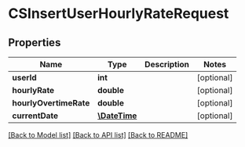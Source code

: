 # CSInsertUserHourlyRateRequest

## Properties
Name | Type | Description | Notes
------------ | ------------- | ------------- | -------------
**userId** | **int** |  | [optional] 
**hourlyRate** | **double** |  | [optional] 
**hourlyOvertimeRate** | **double** |  | [optional] 
**currentDate** | [**\DateTime**](\DateTime.md) |  | [optional] 

[[Back to Model list]](../README.md#documentation-for-models) [[Back to API list]](../README.md#documentation-for-api-endpoints) [[Back to README]](../README.md)


